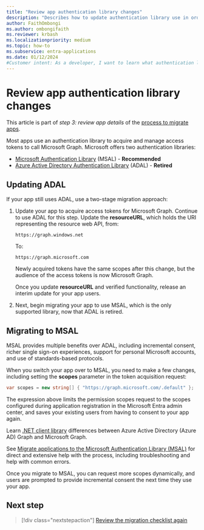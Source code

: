 ```yaml
---
title: "Review app authentication library changes"
description: "Describes how to update authentication library use in order to migrate an app from Azure AD Graph to Microsoft Graph."
author: FaithOmbongi
ms.author: ombongifaith
ms.reviewer: krbash
ms.localizationpriority: medium
ms.topic: how-to
ms.subservice: entra-applications
ms.date: 01/12/2024
#Customer intent: As a developer, I want to learn what authentication libraries to use, so that I can update my code accordingly as I migrate my app from Azure AD Graph to Microsoft Graph.
---
```


# Review app authentication library changes

This article is part of *step 3: review app details* of the [process to migrate apps](migrate-azure-ad-graph-planning-checklist.md).

Most apps use an authentication library to acquire and manage access tokens to call Microsoft Graph. Microsoft offers two authentication libraries:

- [Microsoft Authentication Library](/azure/active-directory/develop/reference-v2-libraries) (MSAL) - **Recommended**
- [Azure Active Directory Authentication Library](/azure/active-directory/develop/active-directory-authentication-libraries) (ADAL) - **Retired**

## Updating ADAL

If your app still uses ADAL, use a two-stage migration approach:

1. Update your app to acquire access tokens for Microsoft Graph. Continue to use ADAL for this step. Update the **resourceURL**, which holds the URI representing the resource web API, from:

    `https://graph.windows.net`  

    To:  

    `https://graph.microsoft.com`

    Newly acquired tokens have the same scopes after this change, but the audience of the access tokens is now Microsoft Graph.  

    Once you update **resourceURL** and verified functionality, release an interim update for your app users.

1.  Next, begin migrating your app to use MSAL, which is the only supported library, now that ADAL is retired.

## Migrating to MSAL

MSAL provides multiple benefits over ADAL, including incremental consent, richer single sign-on experiences, support for personal Microsoft accounts, and use of standards-based protocols.  

When you switch your app over to MSAL, you need to make a few changes, including setting the **scopes** parameter in the token acquisition request:

``` csharp
var scopes = new string[] { "https://graph.microsoft.com/.default" };
```

The expression above limits the permission scopes request to the scopes configured during application registration in the Microsoft Entra admin center, and saves your existing users from having to consent to your app again.

Learn [.NET client library](migrate-azure-ad-graph-client-libraries.md) differences between Azure Active Directory (Azure AD) Graph and Microsoft Graph.

See [Migrate applications to the Microsoft Authentication Library (MSAL)](/entra/identity-platform/msal-migration) for direct and extensive help with the process, including troubleshooting and help with common errors.

Once you migrate to MSAL, you can request more scopes dynamically, and users are prompted to provide incremental consent the next time they use your app.

## Next step

> [!div class="nextstepaction"]
> [Review the migration checklist again](migrate-azure-ad-graph-planning-checklist.md)
